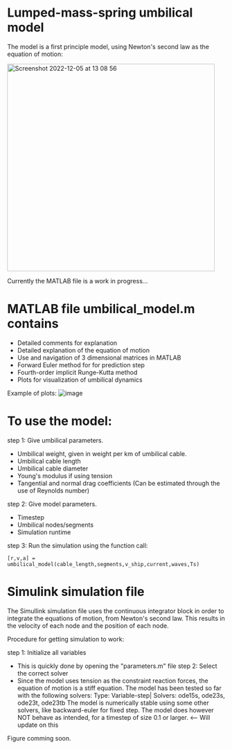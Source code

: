 # Lumped-mass-spring umbilical model

The model is a first principle model, using Newton's second law as the equation of motion:

<img width="479" alt="Screenshot 2022-12-05 at 13 08 56" src="https://user-images.githubusercontent.com/26135452/205633942-48ccddf3-6d07-4dfe-8acf-99eccda88e8a.png">

Currently the MATLAB file is a work in progress...

# MATLAB file umbilical_model.m contains

- Detailed comments for explanation
- Detailed explanation of the equation of motion
- Use and navigation of 3 dimensional matrices in MATLAB
- Forward Euler method for for prediction step
- Fourth-order implicit Runge-Kutta method
- Plots for visualization of umbilical dynamics


Example of plots:
![image](https://user-images.githubusercontent.com/26135452/202176712-ddb77f4f-4406-43bf-b84a-29e7deb860b9.png)

# To use the model:

step 1: Give umbilical parameters.
- Umbilical weight, given in weight per km of umbilical cable.
- Umbilical cable length
- Umbilical cable diameter
- Young's modulus if using tension
- Tangential and normal drag coefficients (Can be estimated through the use of Reynolds number)

step 2: Give model parameters.
- Timestep
- Umbilical nodes/segments
- Simulation runtime

step 3: Run the simulation using the function call:

    [r,v,a] = umbilical_model(cable_length,segments,v_ship,current,waves,Ts)


# Simulink simulation file

The Simullink simulation file uses the continuous integrator block in order to integrate the equations of motion, from Newton's second law.
This results in the velocity of each node and the position of each node.


Procedure for getting simulation to work:

step 1: Initialize all variables
- This is quickly done by opening the "parameters.m" file
step 2: Select the correct solver
- Since the model uses tension as the constraint reaction forces, the equation of motion is a stiff equation.
The model has been tested so far with the following solvers:
Type: Variable-step| Solvers: ode15s, ode23s, ode23t, ode23tb
The model is numerically stable using some other solvers, like backward-euler for fixed step. The model does however NOT behave as intended, for a       timestep of size 0.1 or larger. <-- Will update on this
      
Figure comming soon.
